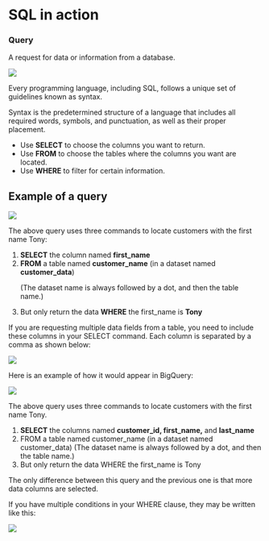 <h1>SQL in action</h1>

<h3>Query</h3>
<p>A request for data or information from a database.</p>



<img src='https://i.imgur.com/XPyZIGy.png'>

<p>Every programming language, including SQL, follows a unique set of guidelines known as syntax. 
  
  Syntax is the predetermined structure of a language that includes all required words, symbols, and punctuation, as well as their proper placement.</p>


<ul>
  <li>Use <b>SELECT</b> to choose the columns you want to return.</li>
  <li>Use <b>FROM</b> to choose the tables where the columns you want are located.</li>
  <li>Use <b>WHERE</b> to filter for certain information.</li>
  </ul>


<h2><b>Example of a query</b></h2>

<img src='https://i.imgur.com/K9sxnVn.png'>

<p>The above query uses three commands to locate customers with the first name Tony: </p>

<ol>
  <li><b>SELECT</b> the column named <b>first_name</b></li>
  <li><b>FROM</b> a table named <b>customer_name</b> (in a dataset named <b>customer_data</b>)
    
(The dataset name is always followed by a dot, and then the table name.)</li>
  <li>But only return the data <b>WHERE</b> the first_name is <b>Tony</b></li>
  </ol>
  
  
  
 <p>If you are requesting multiple data fields from a table, you need to include these columns in your SELECT command. Each column is separated by a comma as shown below:</p>

<img src='https://i.imgur.com/DUZtgJe.png'>

<p>Here is an example of how it would appear in BigQuery:</p>

<img src='https://i.imgur.com/BWmklJp.png'>


<p>The above query uses three commands to locate customers with the first name Tony.</p>

<ol>
  <li><b>SELECT</b> the columns named <b>customer_id, first_name,</b> and <b>last_name</b></li>
  <li>FROM a table named customer_name (in a dataset named customer_data)
(The dataset name is always followed by a dot, and then the table name.)</li>
  <li>But only return the data WHERE the first_name is Tony</li>
</ol>

<p> The only difference between this query and the previous one is that more data columns are selected.</p>

<p>If you have multiple conditions in your WHERE clause, they may be written like this:</p>

<img src="https://i.imgur.com/w10NAvf.png">

